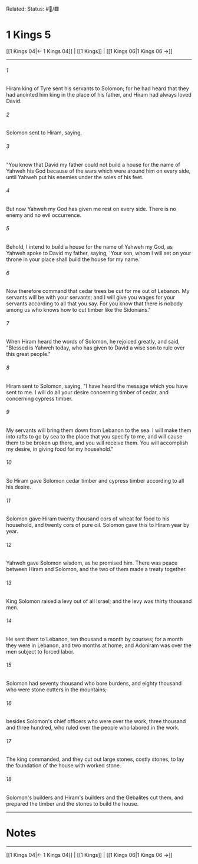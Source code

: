 Related:
Status: #📖/🟥
# 1 Kings 5

[[1 Kings 04|← 1 Kings 04]] | [[1 Kings]] | [[1 Kings 06|1 Kings 06 →]]
***



###### 1 
Hiram king of Tyre sent his servants to Solomon; for he had heard that they had anointed him king in the place of his father, and Hiram had always loved David. 

###### 2 
Solomon sent to Hiram, saying, 

###### 3 
"You know that David my father could not build a house for the name of Yahweh his God because of the wars which were around him on every side, until Yahweh put his enemies under the soles of his feet. 

###### 4 
But now Yahweh my God has given me rest on every side. There is no enemy and no evil occurrence. 

###### 5 
Behold, I intend to build a house for the name of Yahweh my God, as Yahweh spoke to David my father, saying, 'Your son, whom I will set on your throne in your place shall build the house for my name.' 

###### 6 
Now therefore command that cedar trees be cut for me out of Lebanon. My servants will be with your servants; and I will give you wages for your servants according to all that you say. For you know that there is nobody among us who knows how to cut timber like the Sidonians." 

###### 7 
When Hiram heard the words of Solomon, he rejoiced greatly, and said, "Blessed is Yahweh today, who has given to David a wise son to rule over this great people." 

###### 8 
Hiram sent to Solomon, saying, "I have heard the message which you have sent to me. I will do all your desire concerning timber of cedar, and concerning cypress timber. 

###### 9 
My servants will bring them down from Lebanon to the sea. I will make them into rafts to go by sea to the place that you specify to me, and will cause them to be broken up there, and you will receive them. You will accomplish my desire, in giving food for my household." 

###### 10 
So Hiram gave Solomon cedar timber and cypress timber according to all his desire. 

###### 11 
Solomon gave Hiram twenty thousand cors of wheat for food to his household, and twenty cors of pure oil. Solomon gave this to Hiram year by year. 

###### 12 
Yahweh gave Solomon wisdom, as he promised him. There was peace between Hiram and Solomon, and the two of them made a treaty together. 

###### 13 
King Solomon raised a levy out of all Israel; and the levy was thirty thousand men. 

###### 14 
He sent them to Lebanon, ten thousand a month by courses; for a month they were in Lebanon, and two months at home; and Adoniram was over the men subject to forced labor. 

###### 15 
Solomon had seventy thousand who bore burdens, and eighty thousand who were stone cutters in the mountains; 

###### 16 
besides Solomon's chief officers who were over the work, three thousand and three hundred, who ruled over the people who labored in the work. 

###### 17 
The king commanded, and they cut out large stones, costly stones, to lay the foundation of the house with worked stone. 

###### 18 
Solomon's builders and Hiram's builders and the Gebalites cut them, and prepared the timber and the stones to build the house.

---
# Notes


***
[[1 Kings 04|← 1 Kings 04]] | [[1 Kings]] | [[1 Kings 06|1 Kings 06 →]]
